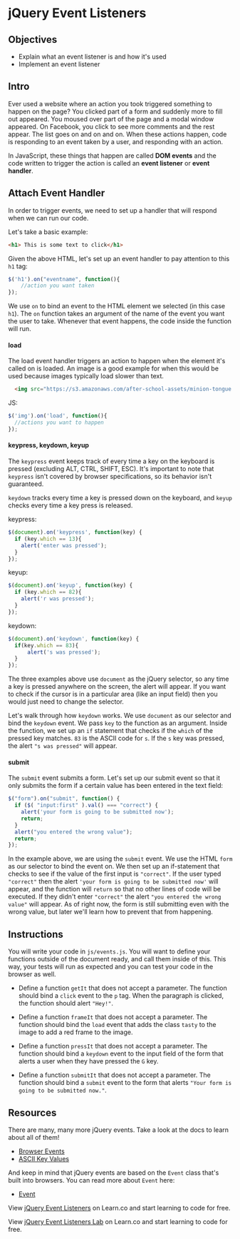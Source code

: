   # jQuery Event Listeners

## Objectives

+ Explain what an event listener is and how it's used
+ Implement an event listener

## Intro

Ever used a website where an action you took triggered something to happen on
the page? You clicked part of a form and suddenly more to fill out appeared. You
moused over part of the page and a modal window appeared. On Facebook, you click
to see more comments and the rest appear. The list goes on and on and on. When
these actions happen, code is responding to an event taken by a user, and
responding with an action.

In JavaScript, these things that happen are called **DOM events** and the code
written to trigger the action is called an **event listener** or **event
handler**.

## Attach Event Handler

In order to trigger events, we need to set up a handler that will respond when
we can run our code.

Let's take a basic example:

```html
<h1> This is some text to click</h1>
```

Given the above HTML, let's set up an event handler to pay attention to this
`h1` tag:

```js
$('h1').on("eventname", function(){
    //action you want taken
});
```

We use `on` to bind an event to the HTML element we selected (in this case
`h1`). The `on` function takes an argument of the name of the event you want the
user to take. Whenever that event happens, the code inside the function will
run.

#### load

The load event handler triggers an action to happen when the element it's called
on is loaded. An image is a good example for when this would be used because
images typically load slower than text.

```html
  <img src="https://s3.amazonaws.com/after-school-assets/minion-tongue.jpg">
```

JS:
```js
$('img').on('load', function(){
  //actions you want to happen
});
```

#### keypress, keydown, keyup

The `keypress` event keeps track of every time a key on the keyboard is pressed
(excluding ALT, CTRL, SHIFT, ESC). It's important to note that `keypress` isn't
covered by browser specifications, so its behavior isn't guaranteed.

`keydown` tracks every time a key is pressed down on the keyboard, and `keyup`
checks every time a key press is released.

keypress:

```js
$(document).on('keypress', function(key) {
  if (key.which == 13){
    alert('enter was pressed');
  }
});
```

keyup:
```js
$(document).on('keyup', function(key) {
  if (key.which == 82){
    alert('r was pressed');
  }
});
```

keydown:
```js
$(document).on('keydown', function(key) {
  if(key.which == 83){
      alert('s was pressed');
  }
});
```

The three examples above use `document` as the jQuery selector, so any time a
key is pressed anywhere on the screen, the alert will appear. If you want to
check if the cursor is in a particular area (like an input field) then you would
just need to change the selector.

Let's walk through how `keydown` works. We use `document` as our selector and
bind the `keydown` event. We pass `key` to the function as an argument. Inside
the function, we set up an `if` statement that checks if the `which` of the
pressed key matches. `83` is the ASCII code for `s`. If the `s` key was pressed,
the alert `"s was pressed"` will appear.

#### submit

The `submit` event submits a form. Let's set up our submit event so that it only
submits the form if a certain value has been entered in the text field:

```js
$("form").on("submit", function() {
  if ($( "input:first" ).val() === "correct") {
    alert('your form is going to be submitted now');
    return;
  }
  alert("you entered the wrong value");
  return;
});
```

In the example above, we are using the `submit` event. We use the HTML `form` as
our selector to bind the event on. We then set up an if-statement that checks to
see if the value of the first input is `"correct"`. If the user typed
`"correct"` then the alert `'your form is going to be submitted now'` will
appear, and the function will `return` so that no other lines of code will be
executed. If they didn't enter `"correct"` the alert `"you entered the wrong
value"` will appear. As of right now, the form is still submitting even with the
wrong value, but later we'll learn how to prevent that from happening.


## Instructions

You will write your code in `js/events.js`. You will want to define your
functions outside of the document ready, and call them inside of this. This way,
your tests will run as expected and you can test your code in the browser as
well.

+ Define a function `getIt` that does not accept a parameter. The function
should bind a `click` event to the `p` tag. When the paragraph is clicked, the
function should alert `"Hey!"`.

+ Define a function `frameIt` that does not accept a parameter. The function
should bind the `load` event that adds the class `tasty` to the image to add a
red frame to the image.

+ Define a function `pressIt` that does not accept a parameter. The function
should bind a `keydown` event to the input field of the form that alerts a user
when they have pressed the `G` key.

+ Define a function `submitIt` that does not accept a parameter. The function
should bind a `submit` event to the form that alerts `"Your form is going to be
submitted now."`.

## Resources

There are many, many more jQuery events. Take a look at the docs to learn about
all of them!

+ [Browser Events](https://api.jquery.com/category/events/browser-events/)
+ [ASCII Key Values](http://keycode.info/)

And keep in mind that jQuery events are based on the `Event` class that's built
into browsers. You can read more about `Event` here:

+ [Event](https://developer.mozilla.org/en-US/docs/Web/API/Event)

<p data-visibility='hidden'>View <a href='https://learn.co/lessons/js-jquery-event-listeners-readme' title='jQuery Event Listeners'>jQuery Event Listeners</a> on Learn.co and start learning to code for free.</p>

<p class='util--hide'>View <a href='https://learn.co/lessons/js-jquery-event-listeners-readme'>jQuery Event Listeners Lab</a> on Learn.co and start learning to code for free.</p>
